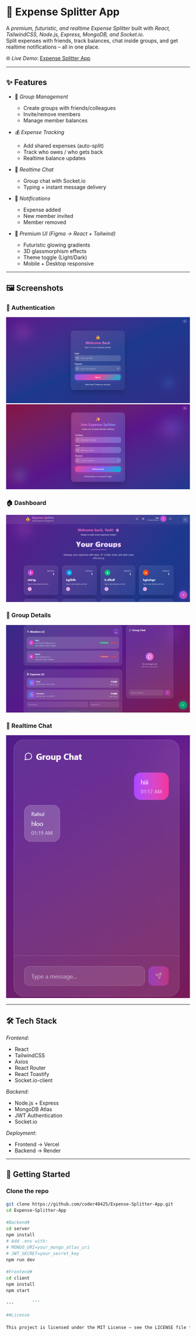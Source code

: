 # 💸 Expense Splitter App  

A *premium, futuristic, and realtime Expense Splitter* built with *React, TailwindCSS, Node.js, Express, MongoDB, and Socket.io*.  
Split expenses with friends, track balances, chat inside groups, and get realtime notifications – all in one place.  

🌐 *Live Demo*: [Expense Splitter App](https://expense-splitter-app-ys.vercel.app)  

---

## ✨ Features  

- 👥 *Group Management*  
  - Create groups with friends/colleagues  
  - Invite/remove members  
  - Manage member balances  

- 💰 *Expense Tracking*  
  - Add shared expenses (auto-split)  
  - Track who owes / who gets back  
  - Realtime balance updates  

- 💬 *Realtime Chat*  
  - Group chat with Socket.io  
  - Typing + instant message delivery  

- 🔔 *Notifications*  
  - Expense added  
  - New member invited  
  - Member removed  

- 🎨 *Premium UI (Figma → React + Tailwind)*  
  - Futuristic glowing gradients  
  - 3D glassmorphism effects  
  - Theme toggle (Light/Dark)  
  - Mobile + Desktop responsive  

---

## 🖼 Screenshots  

### 🔐 Authentication  
![Login Page](screenshots/login.png)  
![Signup Page](screenshots/signup.png)  

### 🏠 Dashboard  
![Dashboard](screenshots/dashboard.png)  

### 👥 Group Details  
![Group Details](screenshots/group-details.png)  

### 💬 Realtime Chat  
![Chat](screenshots/chat.png)  

---

## 🛠 Tech Stack  

*Frontend*:  
- React  
- TailwindCSS  
- Axios  
- React Router  
- React Toastify  
- Socket.io-client  

*Backend*:  
- Node.js + Express  
- MongoDB Atlas  
- JWT Authentication  
- Socket.io  

*Deployment*:  
- Frontend → Vercel  
- Backend → Render  

---

## 🚀 Getting Started  

### Clone the repo  
```bash
git clone https://github.com/coder40425/Expense-Splitter-App.git
cd Expense-Splitter-App

#Backend#
cd server
npm install
# Add .env with:
# MONGO_URI=your_mongo_atlas_uri
# JWT_SECRET=your_secret_key
npm run dev

#Frontend#
cd client
npm install
npm start

---       ```

##License

This project is licensed under the MIT License — see the LICENSE file for details

